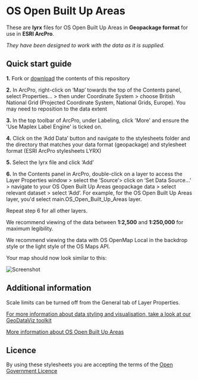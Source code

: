 # OS Open Built Up Areas

These are **lyrx** files for OS Open Built Up Areas in **Geopackage format** for use in **ESRI ArcPro**.

*They have been designed to work with the data as it is supplied.*

## Quick start guide

**1.**  Fork or [download](https://github.com/OrdnanceSurvey/OS-Open-Built-Up-Areas-stylesheets/archive/master.zip) the contents of this repository

**2.**  In ArcPro, right-click on ‘Map’ towards the top of the Contents panel, select Properties… > then under Coordinate System > choose British National Grid (Projected Coordinate System, National Grids, Europe). You may need to reposition to the data extent

**3.**  In the top toolbar of ArcPro, under Labeling, click 'More' and ensure the 'Use Maplex Label Engine' is ticked on.

**4.**  Click on the ‘Add Data’ button and navigate to the stylesheets folder and the directory that matches your data format (geopackage) and stylesheet format (ESRI ArcPro stylesheets LYRX)

**5.**  Select the lyrx file and click ‘Add’

**6.**  In the Contents panel in ArcPro, double-click on a layer to access the Layer Properties window > select the ‘Source’> click on ‘Set Data Source…’ > navigate to your OS Open Built Up Areas geopackage data > select relevant dataset > select ‘Add’. For example, for the OS Open Built Up Areas layer, you'd select main.OS_Open_Built_Up_Areas layer.

Repeat step 6 for all other layers.

We recommend viewing of the data between **1:2,500** and **1:250,000** for maximum legibility.

We recommend viewing the data with OS OpenMap Local in the backdrop style or the light style of the OS Maps API.


Your map should now look similar to this: 

  ![Screenshot](https://github.com/OrdnanceSurvey/OS-Open-Built-Up-Areas-stylesheets/blob/9cb9e971c5c9cbe25c06a0ef9237966b91a92a17/ESRI%20ArcPro%20stylesheets%20(LYRX)/images/BuiltUpAreas.png "Screenshot of the Built Up Areas layer over the OS Maps API in light style")

## Additional information

Scale limits can be turned off from the General tab of Layer Properties.

[For more information about data styling and visualisation, take a look at our GeoDataViz toolkit](https://github.com/OrdnanceSurvey/GeoDataViz-Toolkit)

[More information about OS Open Built Up Areas](http://www.ordnancesurvey.co.uk/business-and-government/products/os-open-built-up-areas.html)

## Licence

By using these stylesheets you are accepting the terms of the [Open Government Licence](http://www.nationalarchives.gov.uk/doc/open-government-licence/)
